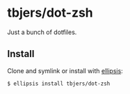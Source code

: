 # tbjers/dot-zsh
Just a bunch of dotfiles.

## Install
Clone and symlink or install with [ellipsis][ellipsis]:

```
$ ellipsis install tbjers/dot-zsh
```

[ellipsis]: http://ellipsis.sh
